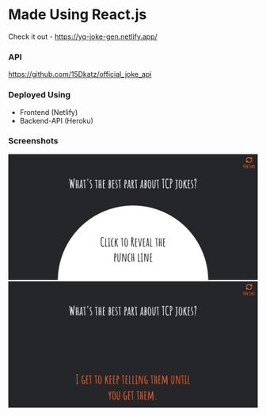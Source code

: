 # Made Using React.js

Check it out - https://yq-joke-gen.netlify.app/

### API

https://github.com/15Dkatz/official_joke_api

### Deployed Using

- Frontend (Netlify)
- Backend-API (Heroku)

### Screenshots

![Start State](./src/Assets/ss-init.png)
![Final State](./src/Assets/ss-final.png)